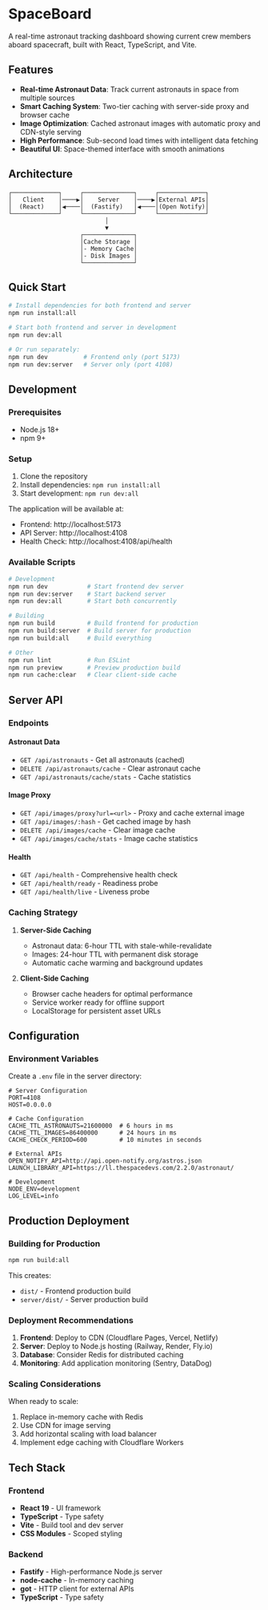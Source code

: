 # SpaceBoard

A real-time astronaut tracking dashboard showing current crew members aboard spacecraft, built with React, TypeScript, and Vite.

## Features

- **Real-time Astronaut Data**: Track current astronauts in space from multiple sources
- **Smart Caching System**: Two-tier caching with server-side proxy and browser cache
- **Image Optimization**: Cached astronaut images with automatic proxy and CDN-style serving
- **High Performance**: Sub-second load times with intelligent data fetching
- **Beautiful UI**: Space-themed interface with smooth animations

## Architecture

```
┌─────────────┐     ┌──────────────┐     ┌─────────────┐
│   Client    │────▶│    Server    │────▶│External APIs│
│  (React)    │◀────│  (Fastify)   │◀────│(Open Notify)│
└─────────────┘     └──────────────┘     └─────────────┘
                           │
                           ▼
                    ┌──────────────┐
                    │Cache Storage │
                    │- Memory Cache│
                    │- Disk Images │
                    └──────────────┘
```

## Quick Start

```bash
# Install dependencies for both frontend and server
npm run install:all

# Start both frontend and server in development
npm run dev:all

# Or run separately:
npm run dev          # Frontend only (port 5173)
npm run dev:server   # Server only (port 4108)
```

## Development

### Prerequisites

- Node.js 18+ 
- npm 9+

### Setup

1. Clone the repository
2. Install dependencies: `npm run install:all`
3. Start development: `npm run dev:all`

The application will be available at:
- Frontend: http://localhost:5173
- API Server: http://localhost:4108
- Health Check: http://localhost:4108/api/health

### Available Scripts

```bash
# Development
npm run dev           # Start frontend dev server
npm run dev:server    # Start backend server
npm run dev:all       # Start both concurrently

# Building
npm run build         # Build frontend for production
npm run build:server  # Build server for production
npm run build:all     # Build everything

# Other
npm run lint          # Run ESLint
npm run preview       # Preview production build
npm run cache:clear   # Clear client-side cache
```

## Server API

### Endpoints

#### Astronaut Data
- `GET /api/astronauts` - Get all astronauts (cached)
- `DELETE /api/astronauts/cache` - Clear astronaut cache
- `GET /api/astronauts/cache/stats` - Cache statistics

#### Image Proxy
- `GET /api/images/proxy?url=<url>` - Proxy and cache external image
- `GET /api/images/:hash` - Get cached image by hash
- `DELETE /api/images/cache` - Clear image cache
- `GET /api/images/cache/stats` - Image cache statistics

#### Health
- `GET /api/health` - Comprehensive health check
- `GET /api/health/ready` - Readiness probe
- `GET /api/health/live` - Liveness probe

### Caching Strategy

1. **Server-Side Caching**
   - Astronaut data: 6-hour TTL with stale-while-revalidate
   - Images: 24-hour TTL with permanent disk storage
   - Automatic cache warming and background updates

2. **Client-Side Caching**
   - Browser cache headers for optimal performance
   - Service worker ready for offline support
   - LocalStorage for persistent asset URLs

## Configuration

### Environment Variables

Create a `.env` file in the server directory:

```env
# Server Configuration
PORT=4108
HOST=0.0.0.0

# Cache Configuration
CACHE_TTL_ASTRONAUTS=21600000  # 6 hours in ms
CACHE_TTL_IMAGES=86400000      # 24 hours in ms
CACHE_CHECK_PERIOD=600         # 10 minutes in seconds

# External APIs
OPEN_NOTIFY_API=http://api.open-notify.org/astros.json
LAUNCH_LIBRARY_API=https://ll.thespacedevs.com/2.2.0/astronaut/

# Development
NODE_ENV=development
LOG_LEVEL=info
```

## Production Deployment

### Building for Production

```bash
npm run build:all
```

This creates:
- `dist/` - Frontend production build
- `server/dist/` - Server production build

### Deployment Recommendations

1. **Frontend**: Deploy to CDN (Cloudflare Pages, Vercel, Netlify)
2. **Server**: Deploy to Node.js hosting (Railway, Render, Fly.io)
3. **Database**: Consider Redis for distributed caching
4. **Monitoring**: Add application monitoring (Sentry, DataDog)

### Scaling Considerations

When ready to scale:
1. Replace in-memory cache with Redis
2. Use CDN for image serving
3. Add horizontal scaling with load balancer
4. Implement edge caching with Cloudflare Workers

## Tech Stack

### Frontend
- **React 19** - UI framework
- **TypeScript** - Type safety
- **Vite** - Build tool and dev server
- **CSS Modules** - Scoped styling

### Backend
- **Fastify** - High-performance Node.js server
- **node-cache** - In-memory caching
- **got** - HTTP client for external APIs
- **TypeScript** - Type safety

